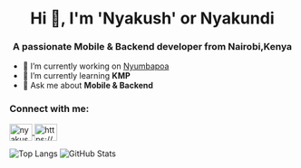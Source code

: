 <h1 align="center">Hi 👋, I'm 'Nyakush' or Nyakundi</h1>
<h3 align="center">A passionate Mobile & Backend developer from Nairobi,Kenya</h3>

- 🔭 I’m currently working on [Nyumbapoa](https://github.com/nyumbapoa)
- 🌱 I’m currently learning **KMP**
- 💬 Ask me about **Mobile & Backend**

<h3 align="left">Connect with me:</h3>
<p align="left">
  <a href="https://twitter.com/nyakushj" target="blank">
    <img align="center" src="https://raw.githubusercontent.com/rahuldkjain/github-profile-readme-generator/master/src/images/icons/Social/twitter.svg" alt="nyakushj" height="30" width="40" />
  </a>  
  <a href="https://linkedin.com/in/https://www.linkedin.com/in/james-nyakundi/" target="blank">
    <img align="center" src="https://raw.githubusercontent.com/rahuldkjain/github-profile-readme-generator/master/src/images/icons/Social/linked-in-alt.svg" alt="https://www.linkedin.com/in/james-nyakundi/" height="30" width="40" />
  </a>  
</p>

![Top Langs](https://github-readme-stats.vercel.app/api/top-langs/?username=jamesnyakush&hide=html&layout=compact&height=220&langs_count=6)
![GitHub Stats](https://github-readme-stats.vercel.app/api?username=jamesnyakush&show_icons=true&count_private=true&hide=stars&line_height=24&height=220)
